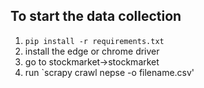 ## To start the data collection
1. `pip install -r requirements.txt`
2. install the edge or chrome driver
3. go to stockmarket->stockmarket
4. run `scrapy crawl nepse -o filename.csv'
